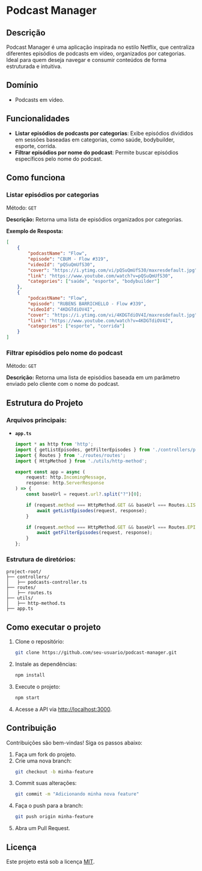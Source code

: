 # Podcast Manager

## Descrição
Podcast Manager é uma aplicação inspirada no estilo Netflix, que centraliza diferentes episódios de podcasts em vídeo, organizados por categorias. Ideal para quem deseja navegar e consumir conteúdos de forma estruturada e intuitiva.

## Domínio
- Podcasts em vídeo.

## Funcionalidades
- **Listar episódios de podcasts por categorias**: Exibe episódios divididos em sessões baseadas em categorias, como saúde, bodybuilder, esporte, corrida.
- **Filtrar episódios por nome do podcast**: Permite buscar episódios específicos pelo nome do podcast.

## Como funciona
### Listar episódios por categorias
Método: `GET`

**Descrição:** Retorna uma lista de episódios organizados por categorias.

**Exemplo de Resposta:**
```json
[
    {
        "podcastName": "Flow",
        "episode": "CBUM - Flow #319",
        "videoId": "pQSuQmUfS30",
        "cover": "https://i.ytimg.com/vi/pQSuQmUfS30/maxresdefault.jpg",
        "link": "https://www.youtube.com/watch?v=pQSuQmUfS30",
        "categories": ["saúde", "esporte", "bodybuilder"]
    },
    {
        "podcastName": "Flow",
        "episode": "RUBENS BARRICHELLO - Flow #339",
        "videoId": "4KDGTdiOV4I",
        "cover": "https://i.ytimg.com/vi/4KDGTdiOV4I/maxresdefault.jpg",
        "link": "https://www.youtube.com/watch?v=4KDGTdiOV4I",
        "categories": ["esporte", "corrida"]
    }
]
```

### Filtrar episódios pelo nome do podcast
Método: `GET`

**Descrição:** Retorna uma lista de episódios baseada em um parâmetro enviado pelo cliente com o nome do podcast.

## Estrutura do Projeto
### Arquivos principais:
- **`app.ts`**
  ```typescript
  import * as http from 'http';
  import { getListEpisodes, getFilterEpisodes } from './controllers/podcasts-controller';
  import { Routes } from './routes/routes';
  import { HttpMethod } from './utils/http-method';

  export const app = async (
      request: http.IncomingMessage,
      response: http.ServerResponse
  ) => {
      const baseUrl = request.url?.split("?")[0];

      if (request.method === HttpMethod.GET && baseUrl === Routes.LIST) {  
          await getListEpisodes(request, response);
      }

      if (request.method === HttpMethod.GET && baseUrl === Routes.EPISODE) {
          await getFilterEpisodes(request, response);
      }
  };
  ```

### Estrutura de diretórios:
```
project-root/
├── controllers/
│   ├── podcasts-controller.ts
├── routes/
│   ├── routes.ts
├── utils/
│   ├── http-method.ts
├── app.ts
```

## Como executar o projeto
1. Clone o repositório:
   ```bash
   git clone https://github.com/seu-usuario/podcast-manager.git
   ```
2. Instale as dependências:
   ```bash
   npm install
   ```
3. Execute o projeto:
   ```bash
   npm start
   ```
4. Acesse a API via [http://localhost:3000](http://localhost:3000).

## Contribuição
Contribuições são bem-vindas! Siga os passos abaixo:
1. Faça um fork do projeto.
2. Crie uma nova branch:
   ```bash
   git checkout -b minha-feature
   ```
3. Commit suas alterações:
   ```bash
   git commit -m "Adicionando minha nova feature"
   ```
4. Faça o push para a branch:
   ```bash
   git push origin minha-feature
   ```
5. Abra um Pull Request.

## Licença
Este projeto está sob a licença [MIT](LICENSE).
